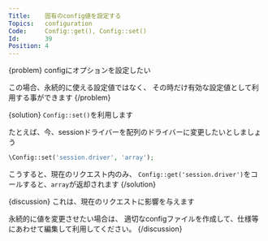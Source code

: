 ```yaml
---
Title:    固有のconfig値を設定する
Topics:   configuration
Code:     Config::get(), Config::set()
Id:       39
Position: 4
---
```


{problem}
configにオプションを設定したい

この場合、永続的に使える設定値ではなく、
その時だけ有効な設定値として利用する事ができます
{/problem}

{solution}
`Config::set()`を利用します

たとえば、今、sessionドライバーを配列のドライバーに変更したいとしましょう

```php
\Config::set('session.driver', 'array');
```

こうすると、現在のリクエスト内のみ、
`Config::get('session.driver')`をコールすると、`array`が返却されます
{/solution}

{discussion}
これは、現在のリクエストに影響を与えます

永続的に値を変更させたい場合は、
適切なconfigファイルを作成して、仕様等にあわせて編集して利用してください。
{/discussion}
